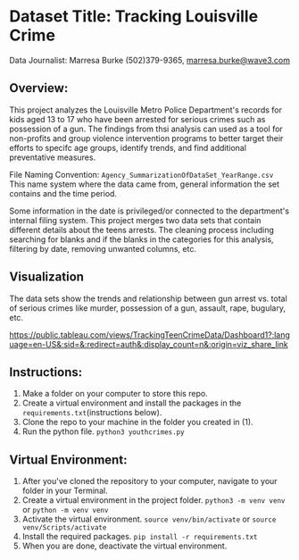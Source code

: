 # Dataset Title: Tracking Louisville Crime

Data Journalist: Marresa Burke (502)379-9365, marresa.burke@wave3.com

## Overview: 
This project analyzes the Louisville Metro Police Department's records for kids aged 13 to 17 who have been arrested for serious crimes such as possession of a gun. The findings from thsi analysis can used as a tool for non-profits and group violence intervention programs to better target their efforts to specifc age groups, identify trends, and find additional preventative measures. 

File Naming Convention: `Agency_SummarizationOfDataSet_YearRange.csv` This name system where the data came from, general information  the set contains and the time period. 

Some information in the date is privileged/or connected to the department's internal filing system. This project merges two data sets that contain different details about the teens arrests. The cleaning process including searching for blanks and if the blanks in the categories for this analysis, filtering by date, removing unwanted columns, etc. 

## Visualization

The data sets show the trends and relationship between gun arrest vs. total of serious crimes like murder, possession of a gun, assault, rape, bugulary, etc. 

https://public.tableau.com/views/TrackingTeenCrimeData/Dashboard1?:language=en-US&:sid=&:redirect=auth&:display_count=n&:origin=viz_share_link

## Instructions: 
1. Make a folder on your computer to store this repo. 
2. Create a virtual environment and install the packages in the `requirements.txt`(instructions below).
3. Clone the repo to your machine in the folder you created in (1).
4. Run the python file. `python3 youthcrimes.py`

## Virtual Environment:
1.  After you've cloned the repository to your computer, navigate to your folder in your Terminal. 
2.  Create a virtual environment in the project folder. `python3 -m venv venv` or `python -m venv venv`
3.  Activate the virtual environment. `source venv/bin/activate` or `source venv/Scripts/activate`
4.  Install the required packages. `pip install -r requirements.txt`
5.  When you are done, deactivate the virtual environment. 




